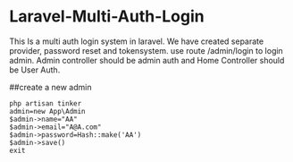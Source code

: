 # Laravel-Multi-Auth-Login
This Is a multi auth login system in laravel. We have created separate provider, password reset and tokensystem. use route /admin/login to login admin. Admin controller should be admin auth  and Home Controller should be User Auth. 

##create a new admin

``` <?PHP
php artisan tinker
admin=new App\Admin
$admin->name="AA"
$admin->email="A@A.com"
$admin->password=Hash::make('AA')
$admin->save()
exit

